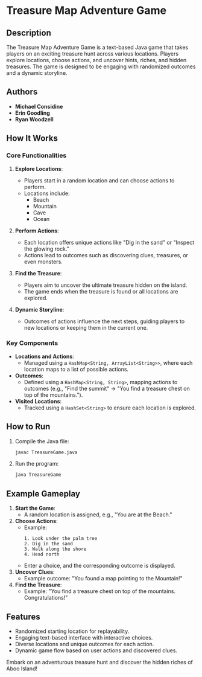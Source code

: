 
# Treasure Map Adventure Game

## Description
The Treasure Map Adventure Game is a text-based Java game that takes players on an exciting treasure hunt across various locations. Players explore locations, choose actions, and uncover hints, riches, and hidden treasures. The game is designed to be engaging with randomized outcomes and a dynamic storyline.

## Authors
- **Michael Considine**
- **Erin Goodling**
- **Ryan Woodzell**

## How It Works

### **Core Functionalities**
1. **Explore Locations**:
   - Players start in a random location and can choose actions to perform.
   - Locations include:
     - Beach
     - Mountain
     - Cave
     - Ocean

2. **Perform Actions**:
   - Each location offers unique actions like "Dig in the sand" or "Inspect the glowing rock."
   - Actions lead to outcomes such as discovering clues, treasures, or even monsters.

3. **Find the Treasure**:
   - Players aim to uncover the ultimate treasure hidden on the island.
   - The game ends when the treasure is found or all locations are explored.

4. **Dynamic Storyline**:
   - Outcomes of actions influence the next steps, guiding players to new locations or keeping them in the current one.

### **Key Components**
- **Locations and Actions**:
  - Managed using a `HashMap<String, ArrayList<String>>`, where each location maps to a list of possible actions.
- **Outcomes**:
  - Defined using a `HashMap<String, String>`, mapping actions to outcomes (e.g., "Find the summit" → "You find a treasure chest on top of the mountains.").
- **Visited Locations**:
  - Tracked using a `HashSet<String>` to ensure each location is explored.

## How to Run
1. Compile the Java file:
   ```bash
   javac TreasureGame.java
   ```
2. Run the program:
   ```bash
   java TreasureGame
   ```

## Example Gameplay
1. **Start the Game**:
   - A random location is assigned, e.g., "You are at the Beach."
2. **Choose Actions**:
   - Example:
     ```
     1. Look under the palm tree
     2. Dig in the sand
     3. Walk along the shore
     4. Head north
     ```
   - Enter a choice, and the corresponding outcome is displayed.
3. **Uncover Clues**:
   - Example outcome: "You found a map pointing to the Mountain!"
4. **Find the Treasure**:
   - Example: "You find a treasure chest on top of the mountains. Congratulations!"

## Features
- Randomized starting location for replayability.
- Engaging text-based interface with interactive choices.
- Diverse locations and unique outcomes for each action.
- Dynamic game flow based on user actions and discovered clues.

Embark on an adventurous treasure hunt and discover the hidden riches of Aboo Island!
